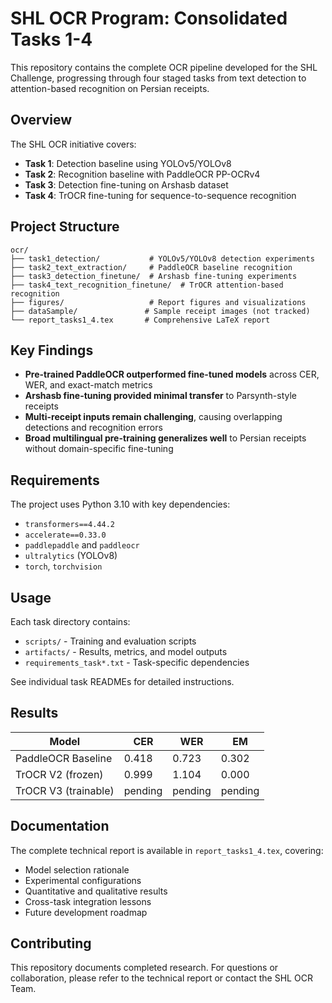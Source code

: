 # SHL OCR Program: Consolidated Tasks 1-4

This repository contains the complete OCR pipeline developed for the SHL Challenge, progressing through four staged tasks from text detection to attention-based recognition on Persian receipts.

## Overview

The SHL OCR initiative covers:
- **Task 1**: Detection baseline using YOLOv5/YOLOv8
- **Task 2**: Recognition baseline with PaddleOCR PP-OCRv4  
- **Task 3**: Detection fine-tuning on Arshasb dataset
- **Task 4**: TrOCR fine-tuning for sequence-to-sequence recognition

## Project Structure

```
ocr/
├── task1_detection/           # YOLOv5/YOLOv8 detection experiments
├── task2_text_extraction/     # PaddleOCR baseline recognition
├── task3_detection_finetune/  # Arshasb fine-tuning experiments  
├── task4_text_recognition_finetune/  # TrOCR attention-based recognition
├── figures/                   # Report figures and visualizations
├── dataSample/               # Sample receipt images (not tracked)
└── report_tasks1_4.tex       # Comprehensive LaTeX report
```

## Key Findings

- **Pre-trained PaddleOCR outperformed fine-tuned models** across CER, WER, and exact-match metrics
- **Arshasb fine-tuning provided minimal transfer** to Parsynth-style receipts  
- **Multi-receipt inputs remain challenging**, causing overlapping detections and recognition errors
- **Broad multilingual pre-training generalizes well** to Persian receipts without domain-specific fine-tuning

## Requirements

The project uses Python 3.10 with key dependencies:
- `transformers==4.44.2`
- `accelerate==0.33.0` 
- `paddlepaddle` and `paddleocr`
- `ultralytics` (YOLOv8)
- `torch`, `torchvision`

## Usage

Each task directory contains:
- `scripts/` - Training and evaluation scripts
- `artifacts/` - Results, metrics, and model outputs
- `requirements_task*.txt` - Task-specific dependencies

See individual task READMEs for detailed instructions.

## Results

| Model | CER | WER | EM |
|-------|-----|-----|-----|
| PaddleOCR Baseline | 0.418 | 0.723 | 0.302 |
| TrOCR V2 (frozen) | 0.999 | 1.104 | 0.000 |
| TrOCR V3 (trainable) | pending | pending | pending |

## Documentation

The complete technical report is available in `report_tasks1_4.tex`, covering:
- Model selection rationale
- Experimental configurations  
- Quantitative and qualitative results
- Cross-task integration lessons
- Future development roadmap

## Contributing

This repository documents completed research. For questions or collaboration, please refer to the technical report or contact the SHL OCR Team.